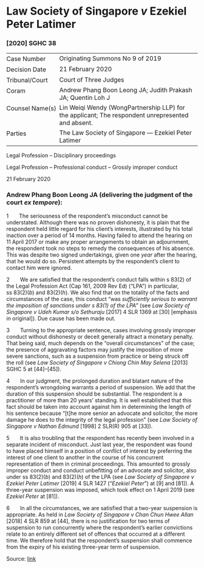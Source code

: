 <style>.footnotes::before { content: "Footnotes:"; }</style>
# Law Society of Singapore _v_ Ezekiel Peter Latimer  

### \[2020\] SGHC 38

<table id="info-table"><tbody><tr class="info-row"><td class="txt-label" style="padding: 4px 0px; white-space: nowrap" valign="top">Case Number</td><td class="txt-body">Originating Summons No 9 of 2019</td></tr><tr class="info-row"><td class="txt-label" style="padding: 4px 0px; white-space: nowrap" valign="top">Decision Date</td><td class="txt-body">21 February 2020</td></tr><tr class="info-row"><td class="txt-label" style="padding: 4px 0px; white-space: nowrap" valign="top">Tribunal/Court</td><td class="txt-body">Court of Three Judges</td></tr><tr class="info-row"><td class="txt-label" style="padding: 4px 0px; white-space: nowrap" valign="top">Coram</td><td class="txt-body">Andrew Phang Boon Leong JA; Judith Prakash JA; Quentin Loh J</td></tr><tr class="info-row"><td class="txt-label" style="padding: 4px 0px; white-space: nowrap" valign="top">Counsel Name(s)</td><td class="txt-body">Lin Weiqi Wendy (WongPartnership LLP) for the applicant; The respondent unrepresented and absent.</td></tr><tr class="info-row"><td class="txt-label" style="padding: 4px 0px; white-space: nowrap" valign="top">Parties</td><td class="txt-body">The Law Society of Singapore — Ezekiel Peter Latimer</td></tr></tbody></table>

Legal Profession – Disciplinary proceedings

Legal Profession – Professional conduct – Grossly improper conduct

21 February 2020

### Andrew Phang Boon Leong JA (delivering the judgment of the court _ex tempore_):

1       The seriousness of the respondent’s misconduct cannot be understated. Although there was no proven dishonesty, it is plain that the respondent held little regard for his client’s interests, illustrated by his total inaction over a period of 14 months. Having failed to attend the hearing on 11 April 2017 or make any proper arrangements to obtain an adjournment, the respondent took no steps to remedy the consequences of his absence. This was despite two signed undertakings, given one _year_ after the hearing, that he would do so. Persistent attempts by the respondent’s client to contact him were ignored.

2       We are satisfied that the respondent’s conduct falls within s 83(2) of the Legal Profession Act (Cap 161, 2009 Rev Ed) (“LPA”) in particular, ss 83(2)(_b_) and 83(2)(_h_). We also find that on the totality of the facts and circumstances of the case, this conduct “was _sufficiently serious to warrant the imposition of sanctions under s 83(1) of the LPA_” (see _Law Society of Singapore v Udeh Kumar s/o Sethuraju_ <span class="citation">\[2017\] 4 SLR 1369</span> at \[30\] \[emphasis in original\]). Due cause has been made out.

3       Turning to the appropriate sentence, cases involving grossly improper conduct without dishonesty or deceit generally attract a monetary penalty. That being said, much depends on the “overall circumstances” of the case; the presence of aggravating factors may justify the imposition of more severe sanctions, such as a suspension from practice or being struck off the roll (see _Law Society of Singapore v Chiong Chin May Selena_ <span class="citation">\[2013\] SGHC 5</span> at \[44\]–\[45\]).

4       In our judgment, the prolonged duration and blatant nature of the respondent’s wrongdoing warrants a period of suspension. We add that the duration of this suspension should be substantial. The respondent is a practitioner of more than 20 years’ standing. It is well established that this fact should be taken into account against him in determining the length of his sentence because “\[t\]he more senior an advocate and solicitor, the more damage he does to the integrity of the legal profession” (see _Law Society of Singapore v Nathan Edmund_ <span class="citation">\[1998\] 2 SLR(R) 905</span> at \[33\]).

5       It is also troubling that the respondent has recently been involved in a separate incident of misconduct. Just last year, the respondent was found to have placed himself in a position of conflict of interest by preferring the interest of one client to another in the course of his concurrent representation of them in criminal proceedings. This amounted to grossly improper conduct and conduct unbefitting of an advocate and solicitor, also under ss 83(2)(_b_) and 83(2)(_h_) of the LPA (see _Law Society of Singapore v Ezekiel Peter Latimer_ <span class="citation">\[2019\] 4 SLR 1427</span> (“_Ezekiel Peter_”) at \[9\] and \[81\]). A three-year suspension was imposed, which took effect on 1 April 2019 (see _Ezekiel Peter_ at \[81\]).

6       In all the circumstances, we are satisfied that a two-year suspension is appropriate. As held in _Law Society of Singapore v Chan Chun Hwee Allan_ <span class="citation">\[2018\] 4 SLR 859</span> at \[44\], there is no justification for two terms of suspension to run concurrently where the respondent’s earlier convictions relate to an entirely different set of offences that occurred at a different time. We therefore hold that the respondent’s suspension shall commence from the expiry of his existing three-year term of suspension.


Source: [link](https://www.lawnet.sg:443/lawnet/web/lawnet/free-resources?p_p_id=freeresources_WAR_lawnet3baseportlet&p_p_lifecycle=1&p_p_state=normal&p_p_mode=view&_freeresources_WAR_lawnet3baseportlet_action=openContentPage&_freeresources_WAR_lawnet3baseportlet_docId=%2FJudgment%2F24162-SSP.xml)